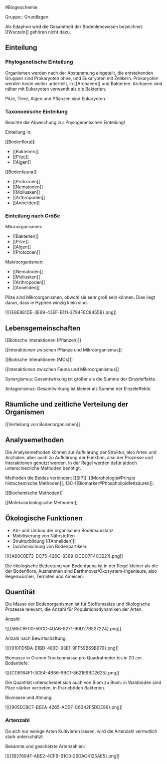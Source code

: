 #Biogeochemie 

Gruppe:: Grundlagen

Als Edaphon wird die Gesamtheit der Bodenlebewesen bezeichnet. [[Wurzeln]] gehören nicht dazu.

## Einteilung

### Phylogenetische Einteilung

Organismen werden nach der Abstammung eingeteilt, die entstehenden Gruppen sind Prokaryoten ohne, und Eukaryoten mit Zellkern. Prokaryoten werden heute weiter unterteilt, in [[Archaeen]] und Bakterien. Archaeen sind näher mit Eukaryoten verwandt als die Bakterien.

Pilze, Tiere, Algen und Pflanzen sind Eukaryoten.

### Taxonomische Einteilung

Beachte die Abweichung zur Phylogenetischen Einteilung!

Einteilung in:

[[Bodenflora]]:
- [[Bakterien]]
- [[Pilze]]
- [[Algen]]

[[Bodenfauna]]
- [[Protozoen]]
- [[Nematoden]]
- [[Mollusken]]
- [[Arthropoden]]
- [[Anneliden]]

### Einteilung nach Größe

Mikroorganismen:
- [[Bakterien]]
- [[Pilze]]
- [[Algen]]
- [[Protozoen]]

Makroorganismen:
- [[Nematoden]]
- [[Mollusken]]
- [[Arthropoden]]
- [[Anneliden]]

Pilze sind Mikroorganismen, obwohl sie sehr groß sein können. Dies liegt daran, dass ie Hyphen winzig klein sind.

![[{E8E881DE-3E69-43EF-B111-2794FEC8455B}.png]]

## Lebensgemeinschaften

[[Biotische Interaktionen (Pflanzen)]]

[[Interaktionen zwischen Pflanze und Mikroorganismus]]

[[Biotische Interaktionen (MOs)]]

[[Interaktionen zwischen Fauna und Mikroorganismus]]

Synergismus: Gesamtwirkung ist größer als die Summe der Einzeleffekte.

Antagonismus: Gesamtwirkung ist kleiner als Summe der Einzeleffekte.

## Räumliche und zeitliche Verteilung der Organismen

[[Verteilung von Bodenorganismen]]

## Analysemethoden

Die Analysemethoden können zur Aufklärung der Struktur, also Arten und Anzhalen, aber auch zu Aufklärung der Funktion, also der Prozesse und Interaktionen genutzt werden. In der Regel werden dafür jedoch unterschiedliche Methoden benötigt.

Methoden die Beides verbinden: [[SIP]], [[Morphologie#Prinzip histochemische Methoden]], 13C-[[Biomarker#Phospholipidfettsäuren]].

[[Biochemische Methoden]]

[[Molekularbiologische Methoden]]

## Ökologische Funktionen

- Ab- und Umbau der organischen Bodensubstanz 
- Mobilisierung von Nährstoffen
- Strukturbildung ([[Anneliden]])
- Durchmischung von Bodenpartikeln:

![[{A60C0E73-DC75-426C-8369-DCDC7F4C3221}.png]]

Die ökologische Bedeutung von Bodenfauna ist in der Regel kleiner als die der Bodenflora. Ausnahmen sind Earthmover/Ökosystem-Ingenieure, also Regenwürmer, Termiten und Ameisen.

## Quantität

Die Masse der Bodenorganismen ist für Stoffumsätze und ökologische Prozesse relevant, die Anzahl für Populationsdynamiken der Arten.

Anzahl:

![[{5B5C8F00-59CC-4DAB-9271-90D27B527224}.png]]

Anzahl nach Bewirtschaftung:

![[{910FD5BA-E1BD-489D-93E1-9FF59B69B979}.png]]

Biomasse in Gramm Trockenmasse pro Quadratmeter bis in 20 cm Bodentiefe:

![[{CDB164F1-3CE4-4B86-9BC1-8621E9BD2625}.png]]

Die Quantität unterscheidet sich auch von Biom zu Biom: in Waldböden sind Pilze stärker vertreten, in Prärieböden Bakterien.

Biomasse und Atmung:

![[{905ECBC7-BEEA-4265-AD07-C6342F5DDE96}.png]]

### Artenzahl

Da sich nur wenige Arten Kultivieren lassen, wird die Artenzahl vermutlich stark unterschätzt.

Bekannte und geschätzte Artenzahlen:

![[{1B37694F-ABE2-4CFB-B1C3-26DAC4125AE5}.png]]